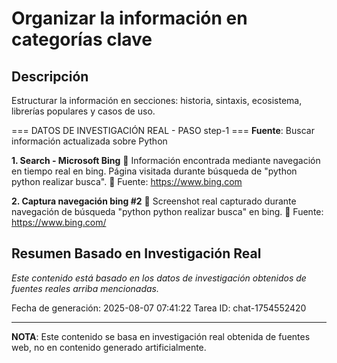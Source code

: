 # Organizar la información en categorías clave

## Descripción
Estructurar la información en secciones: historia, sintaxis, ecosistema, librerías populares y casos de uso.



=== DATOS DE INVESTIGACIÓN REAL - PASO step-1 ===
**Fuente**: Buscar información actualizada sobre Python


**1. Search - Microsoft Bing**
   📄 Información encontrada mediante navegación en tiempo real en bing. Página visitada durante búsqueda de "python python realizar busca".
   🔗 Fuente: https://www.bing.com


**2. Captura navegación bing #2**
   📄 Screenshot real capturado durante navegación de búsqueda "python python realizar busca" en bing.
   🔗 Fuente: https://www.bing.com/



## Resumen Basado en Investigación Real
*Este contenido está basado en los datos de investigación obtenidos de fuentes reales arriba mencionadas.*

Fecha de generación: 2025-08-07 07:41:22
Tarea ID: chat-1754552420

---
**NOTA**: Este contenido se basa en investigación real obtenida de fuentes web, no en contenido generado artificialmente.

